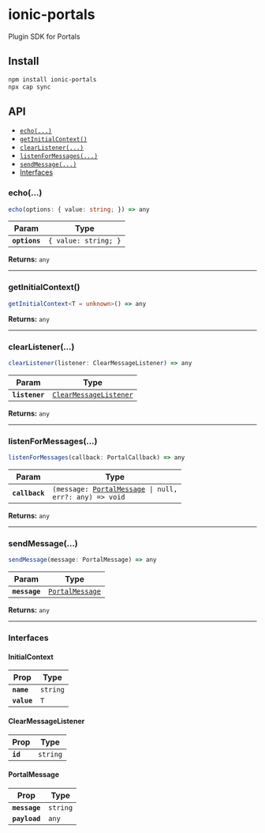 # ionic-portals

Plugin SDK for Portals

## Install

```bash
npm install ionic-portals
npx cap sync
```

## API

<docgen-index>

* [`echo(...)`](#echo)
* [`getInitialContext()`](#getinitialcontext)
* [`clearListener(...)`](#clearlistener)
* [`listenForMessages(...)`](#listenformessages)
* [`sendMessage(...)`](#sendmessage)
* [Interfaces](#interfaces)

</docgen-index>

<docgen-api>
<!--Update the source file JSDoc comments and rerun docgen to update the docs below-->

### echo(...)

```typescript
echo(options: { value: string; }) => any
```

| Param         | Type                            |
| ------------- | ------------------------------- |
| **`options`** | <code>{ value: string; }</code> |

**Returns:** <code>any</code>

--------------------


### getInitialContext()

```typescript
getInitialContext<T = unknown>() => any
```

**Returns:** <code>any</code>

--------------------


### clearListener(...)

```typescript
clearListener(listener: ClearMessageListener) => any
```

| Param          | Type                                                                  |
| -------------- | --------------------------------------------------------------------- |
| **`listener`** | <code><a href="#clearmessagelistener">ClearMessageListener</a></code> |

**Returns:** <code>any</code>

--------------------


### listenForMessages(...)

```typescript
listenForMessages(callback: PortalCallback) => any
```

| Param          | Type                                                                                             |
| -------------- | ------------------------------------------------------------------------------------------------ |
| **`callback`** | <code>(message: <a href="#portalmessage">PortalMessage</a> \| null, err?: any) =&gt; void</code> |

**Returns:** <code>any</code>

--------------------


### sendMessage(...)

```typescript
sendMessage(message: PortalMessage) => any
```

| Param         | Type                                                    |
| ------------- | ------------------------------------------------------- |
| **`message`** | <code><a href="#portalmessage">PortalMessage</a></code> |

**Returns:** <code>any</code>

--------------------


### Interfaces


#### InitialContext

| Prop        | Type                |
| ----------- | ------------------- |
| **`name`**  | <code>string</code> |
| **`value`** | <code>T</code>      |


#### ClearMessageListener

| Prop     | Type                |
| -------- | ------------------- |
| **`id`** | <code>string</code> |


#### PortalMessage

| Prop          | Type                |
| ------------- | ------------------- |
| **`message`** | <code>string</code> |
| **`payload`** | <code>any</code>    |

</docgen-api>
